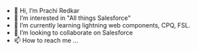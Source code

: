 - 👋 Hi, I’m Prachi Redkar
- 👀 I’m interested in "All things Salesforce"
- 🌱 I’m currently learning lightning web components, CPQ, FSL.
- 💞️ I’m looking to collaborate on Salesforce
- 📫 How to reach me ...

<!---
PrachiS/PrachiS is a ✨ special ✨ repository because its `README.md` (this file) appears on your GitHub profile.
You can click the Preview link to take a look at your changes.
--->
